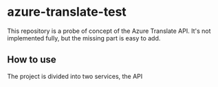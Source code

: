 # azure-translate-test

This repository is a probe of concept of the Azure Translate API. It's not implemented fully, but the missing part is easy to add.

## How to use
The project is divided into two services, the API